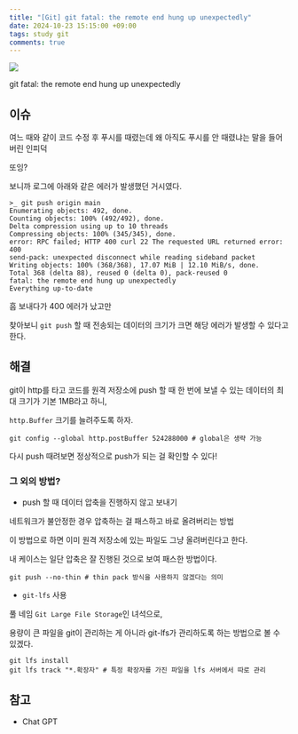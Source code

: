 ```yaml
---
title: "[Git] git fatal: the remote end hung up unexpectedly"
date: 2024-10-23 15:15:00 +09:00
tags: study git
comments: true
---
```


<a href="https://hits.seeyoufarm.com"><img src="https://hits.seeyoufarm.com/api/count/incr/badge.svg?url=https://infiduk.github.io/2024/10/23/git.html&count_bg=%23EDD513&title_bg=%23555555&icon=&icon_color=%23E7E7E7&title=%E2%9C%A8+page+view+%E2%9C%A8&edge_flat=false" /></a>

git fatal: the remote end hung up unexpectedly

## 이슈

여느 때와 같이 코드 수정 후 푸시를 때렸는데 왜 아직도 푸시를 안 때렸냐는 말을 들어버린 인피덕

또잉?

보니까 로그에 아래와 같은 에러가 발생했던 거시였다.

```shell
>_ git push origin main
Enumerating objects: 492, done.
Counting objects: 100% (492/492), done.
Delta compression using up to 10 threads
Compressing objects: 100% (345/345), done.
error: RPC failed; HTTP 400 curl 22 The requested URL returned error: 400
send-pack: unexpected disconnect while reading sideband packet
Writing objects: 100% (368/368), 17.07 MiB | 12.10 MiB/s, done.
Total 368 (delta 88), reused 0 (delta 0), pack-reused 0
fatal: the remote end hung up unexpectedly
Everything up-to-date
```

흠 보내다가 400 에러가 났고만

찾아보니 `git push` 할 때 전송되는 데이터의 크기가 크면 해당 에러가 발생할 수 있다고 한다.

## 해결

git이 http를 타고 코드를 원격 저장소에 push 할 때 한 번에 보낼 수 있는 데이터의 최대 크기가 기본 1MB라고 하니,

`http.Buffer` 크기를 늘려주도록 하자.

```shell
git config --global http.postBuffer 524288000 # global은 생략 가능
```

다시 push 때려보면 정상적으로 push가 되는 걸 확인할 수 있다!

### 그 외의 방법?

- push 할 때 데이터 압축을 진행하지 않고 보내기

네트워크가 불안정한 경우 압축하는 걸 패스하고 바로 올려버리는 방법

이 방법으로 하면 이미 원격 저장소에 있는 파일도 그냥 올려버린다고 한다.

내 케이스는 일단 압축은 잘 진행된 것으로 보여 패스한 방법이다.

```shell
git push --no-thin # thin pack 방식을 사용하지 않겠다는 의미
```

- `git-lfs` 사용

풀 네임 `Git Large File Storage`인 녀석으로,

용량이 큰 파일을 git이 관리하는 게 아니라 git-lfs가 관리하도록 하는 방법으로 볼 수 있겠다.

```shell
git lfs install
git lfs track "*.확장자" # 특정 확장자를 가진 파일을 lfs 서버에서 따로 관리
```

## 참고

- Chat GPT
